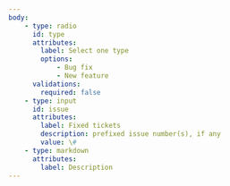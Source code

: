 ```yaml
---
body:
    - type: radio
      id: type
      attributes:
        label: Select one type
        options:
            - Bug fix
            - New feature
      validations:
        required: false
    - type: input
      id: issue
      attributes:
        label: Fixed tickets
        description: prefixed issue number(s), if any
        value: \#
    - type: markdown
      attributes:
        label: Description
---
```

